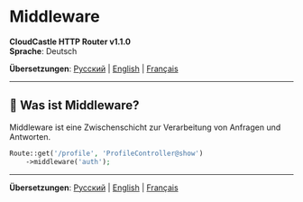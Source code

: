 # Middleware

**CloudCastle HTTP Router v1.1.0**  
**Sprache**: Deutsch

**Übersetzungen**: [Русский](../../ru/documentation/middleware.md) | [English](../../en/documentation/middleware.md) | [Français](../../fr/documentation/middleware.md)

---

## 🎯 Was ist Middleware?

Middleware ist eine Zwischenschicht zur Verarbeitung von Anfragen und Antworten.

```php
Route::get('/profile', 'ProfileController@show')
    ->middleware('auth');
```

---

**Übersetzungen**: [Русский](../../ru/documentation/middleware.md) | [English](../../en/documentation/middleware.md) | [Français](../../fr/documentation/middleware.md)
